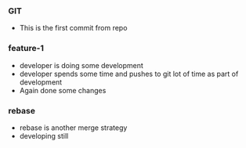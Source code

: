 ### GIT

* This is the first commit from repo


### feature-1
* developer is doing some development
* developer spends some time and pushes to git lot of time as part of development
* Again done some changes


### rebase
* rebase is another merge strategy
* developing still
